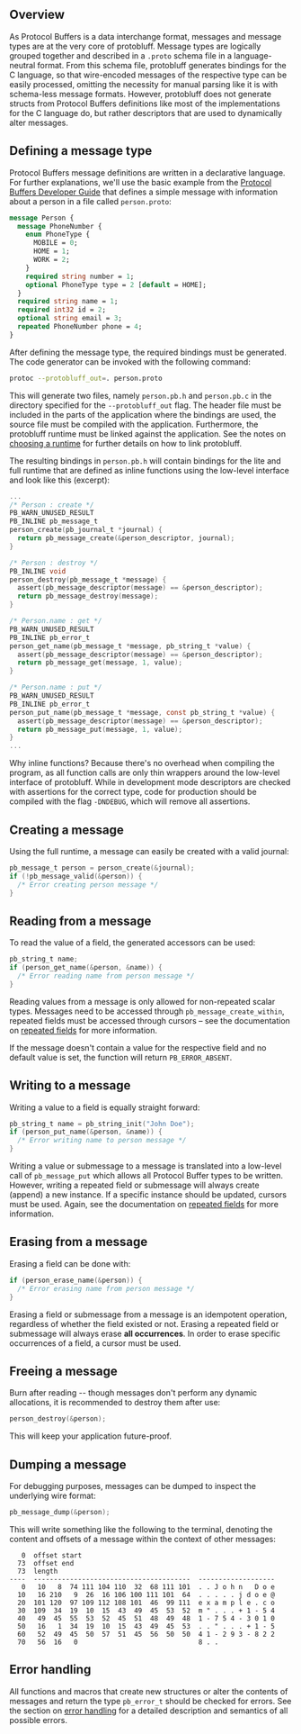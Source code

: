 ## Overview

As Protocol Buffers is a data interchange format, messages and message types
are at the very core of protobluff. Message types are logically grouped
together and described in a `.proto` schema file in a language-neutral format.
From this schema file, protobluff generates bindings for the C language, so
that wire-encoded messages of the respective type can be easily processed,
omitting the necessity for manual parsing like it is with schema-less message
formats. However, protobluff does not generate structs from Protocol Buffers
definitions like most of the implementations for the C language do, but rather
descriptors that are used to dynamically alter messages.

## Defining a message type

Protocol Buffers message definitions are written in a declarative language.
For further explanations, we'll use the basic example from the
[Protocol Buffers Developer Guide](
  https://developers.google.com/protocol-buffers/docs/overview#how-do-they-work
) that defines a simple message with information about a person in a file
called `person.proto`:

``` protobuf
message Person {
  message PhoneNumber {
    enum PhoneType {
      MOBILE = 0;
      HOME = 1;
      WORK = 2;
    }
    required string number = 1;
    optional PhoneType type = 2 [default = HOME];
  }
  required string name = 1;
  required int32 id = 2;
  optional string email = 3;
  repeated PhoneNumber phone = 4;
}
```

After defining the message type, the required bindings must be generated. The
code generator can be invoked with the following command:

``` sh
protoc --protobluff_out=. person.proto
```

This will generate two files, namely `person.pb.h` and `person.pb.c` in the
directory specified for the `--protobluff_out` flag. The header file must be
included in the parts of the application where the bindings are used, the
source file must be compiled with the application. Furthermore, the protobluff
runtime must be linked against the application. See the notes on
[choosing a runtime](/guide/runtimes/) for further details on how
to link protobluff.

The resulting bindings in `person.pb.h` will contain bindings for the lite and
full runtime that are defined as inline functions using the low-level interface
and look like this (excerpt):

``` c
...
/* Person : create */
PB_WARN_UNUSED_RESULT
PB_INLINE pb_message_t
person_create(pb_journal_t *journal) {
  return pb_message_create(&person_descriptor, journal);
}

/* Person : destroy */
PB_INLINE void
person_destroy(pb_message_t *message) {
  assert(pb_message_descriptor(message) == &person_descriptor);
  return pb_message_destroy(message);
}

/* Person.name : get */
PB_WARN_UNUSED_RESULT
PB_INLINE pb_error_t
person_get_name(pb_message_t *message, pb_string_t *value) {
  assert(pb_message_descriptor(message) == &person_descriptor);
  return pb_message_get(message, 1, value);
}

/* Person.name : put */
PB_WARN_UNUSED_RESULT
PB_INLINE pb_error_t
person_put_name(pb_message_t *message, const pb_string_t *value) {
  assert(pb_message_descriptor(message) == &person_descriptor);
  return pb_message_put(message, 1, value);
}
...
```

Why inline functions? Because there's no overhead when compiling the program,
as all function calls are only thin wrappers around the low-level interface of
protobluff. While in development mode descriptors are checked with assertions
for the correct type, code for production should be compiled with the flag
`-DNDEBUG`, which will remove all assertions.

## Creating a message

Using the full runtime, a message can easily be created with a valid journal:

``` c
pb_message_t person = person_create(&journal);
if (!pb_message_valid(&person)) {
  /* Error creating person message */
}
```

## Reading from a message

To read the value of a field, the generated accessors can be used:

``` c
pb_string_t name;
if (person_get_name(&person, &name)) {
  /* Error reading name from person message */
}
```

Reading values from a message is only allowed for non-repeated scalar types.
Messages need to be accessed through `pb_message_create_within`, repeated
fields must be accessed through cursors – see the documentation on
[repeated fields](/guide/repeated-fields/) for more information.

If the message doesn't contain a value for the respective field and no
default value is set, the function will return `PB_ERROR_ABSENT`.

## Writing to a message

Writing a value to a field is equally straight forward:

``` c
pb_string_t name = pb_string_init("John Doe");
if (person_put_name(&person, &name)) {
  /* Error writing name to person message */
}
```

Writing a value or submessage to a message is translated into a low-level call
of `pb_message_put` which allows all Protocol Buffer types to be written.
However, writing a repeated field or submessage will always create (append) a
new instance. If a specific instance should be updated, cursors must be used.
Again, see the documentation on [repeated fields](/guide/repeated-fields/) for
more information.

## Erasing from a message

Erasing a field can be done with:

``` c
if (person_erase_name(&person)) {
  /* Error erasing name from person message */
}
```

Erasing a field or submessage from a message is an idempotent operation,
regardless of whether the field existed or not. Erasing a repeated field or
submessage will always erase **all occurrences**. In order to erase specific
occurrences of a field, a cursor must be used.

## Freeing a message

Burn after reading -- though messages don't perform any dynamic allocations,
it is recommended to destroy them after use:

``` c
person_destroy(&person);
```

This will keep your application future-proof.

## Dumping a message

For debugging purposes, messages can be dumped to inspect the underlying wire
format:

``` c
pb_message_dump(&person);
```

This will write something like the following to the terminal, denoting the
content and offsets of a message within the context of other messages:

```
   0  offset start
  73  offset end
  73  length
----  ---------------------------------------  -------------------
   0   10   8  74 111 104 110  32  68 111 101  . . J o h n   D o e
  10   16 210   9  26  16 106 100 111 101  64  . . . . . j d o e @
  20  101 120  97 109 112 108 101  46  99 111  e x a m p l e . c o
  30  109  34  19  10  15  43  49  45  53  52  m " . . . + 1 - 5 4
  40   49  45  55  53  52  45  51  48  49  48  1 - 7 5 4 - 3 0 1 0
  50   16   1  34  19  10  15  43  49  45  53  . . " . . . + 1 - 5
  60   52  49  45  50  57  51  45  56  50  50  4 1 - 2 9 3 - 8 2 2
  70   56  16   0                              8 . .
```

## Error handling

All functions and macros that create new structures or alter the contents of
messages and return the type `pb_error_t` should be checked for errors. See
the section on [error handling](/guide/error-handling) for a detailed
description and semantics of all possible errors.
